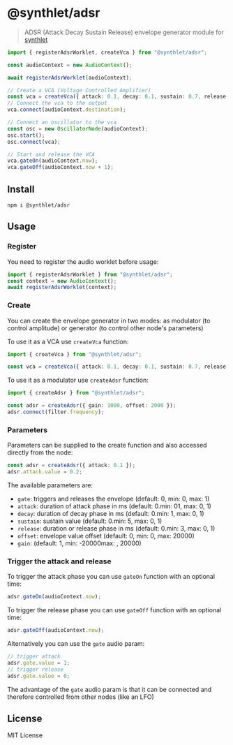 # @synthlet/adsr

> ADSR (Attack Decay Sustain Release) envelope generator module for [synthlet](https://github.com/danigb/synthlet)

```ts
import { registerAdsrWorklet, createVca } from "@synthlet/adsr";

const audioContext = new AudioContext();

await registerAdsrWorklet(audioContext);

// Create a VCA (Voltage Controlled Amplifier)
const vca = createVca({ attack: 0.1, decay: 0.1, sustain: 0.7, release: 0.3 });
// Connect the vca to the output
vca.connect(audioContext.destination);

// Connect an oscillator to the vca
const osc = new OscillatorNode(audioContext);
osc.start();
osc.connect(vca);

// Start and release the VCA
vca.gateOn(audioContext.now);
vca.gateOff(audioContext.now + 1);
```

## Install

```
npm i @synthlet/adsr
```

## Usage

### Register

You need to register the audio worklet before usage:

```ts
import { registerAdsrWorklet } from "@synthlet/adsr";
const context = new AudioContext();
await registerAdsrWorklet(context);
```

### Create

You can create the envelope generator in two modes: as modulator (to control amplitude) or generator (to control other node's parameters)

To use it as a VCA use `createVca` function:

```ts
import { createVca } from "@synthlet/adsr";

const vca = createVca({ attack: 0.1, decay: 0.1, sustain: 0.7, release: 0.2 });
```

To use it as a modulator use `createAdsr` function:

```ts
import { createAdsr } from "@synthlet/adsr";

const adsr = createAdsr({ gain: 1000, offset: 2000 });
adsr.connect(filter.frequency);
```

### Parameters

Parameters can be supplied to the create function and also accessed directly from the node:

```ts
const adsr = createAdsr({ attack: 0.1 });
adsr.attack.value = 0.2;
```

The available parameters are:

- `gate`: triggers and releases the envelope (default: 0, min: 0, max: 1)
- `attack`: duration of attack phase in ms (default: 0.min: 01, max: 0, 1)
- `decay`: duration of decay phase in ms (default: 0.min: 1, max: 0, 1)
- `sustain`: sustain value (default: 0.min: 5, max: 0, 1)
- `release`: duration or release phase in ms (default: 0.min: 3, max: 0, 1)
- `offset`: envelope value offset (default: 0, min: 0, max: 20000)
- `gain`: (default: 1, min: -20000max: , 20000)

### Trigger the attack and release

To trigger the attack phase you can use `gateOn` function with an optional time:

```ts
adsr.gateOn(audioContext.now);
```

To trigger the release phase you can use `gateOff` function with an optional time:

```ts
adsr.gateOff(audioContext.now);
```

Alternatively you can use the `gate` audio param:

```ts
// trigger attack
adsr.gate.value = 1;
// trigger release
adsr.gate.value = 0;
```

The advantage of the `gate` audio param is that it can be connected and therefore controlled from other nodes (like an LFO)

## License

MIT License
